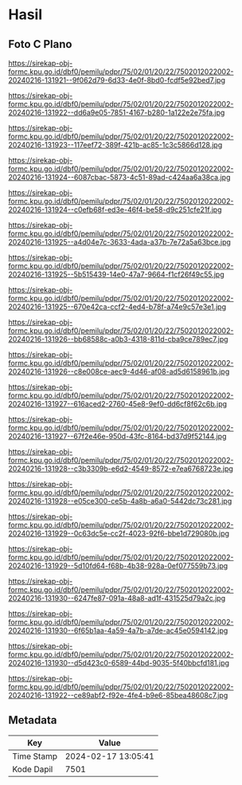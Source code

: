 # Hasil

## Foto C Plano

https://sirekap-obj-formc.kpu.go.id/dbf0/pemilu/pdpr/75/02/01/20/22/7502012022002-20240216-131921--9f062d79-6d33-4e0f-8bd0-fcdf5e92bed7.jpg

https://sirekap-obj-formc.kpu.go.id/dbf0/pemilu/pdpr/75/02/01/20/22/7502012022002-20240216-131922--dd6a9e05-7851-4167-b280-1a122e2e75fa.jpg

https://sirekap-obj-formc.kpu.go.id/dbf0/pemilu/pdpr/75/02/01/20/22/7502012022002-20240216-131923--117eef72-389f-421b-ac85-1c3c5866d128.jpg

https://sirekap-obj-formc.kpu.go.id/dbf0/pemilu/pdpr/75/02/01/20/22/7502012022002-20240216-131924--6087cbac-5873-4c51-89ad-c424aa6a38ca.jpg

https://sirekap-obj-formc.kpu.go.id/dbf0/pemilu/pdpr/75/02/01/20/22/7502012022002-20240216-131924--c0efb68f-ed3e-46f4-be58-d9c251cfe21f.jpg

https://sirekap-obj-formc.kpu.go.id/dbf0/pemilu/pdpr/75/02/01/20/22/7502012022002-20240216-131925--a4d04e7c-3633-4ada-a37b-7e72a5a63bce.jpg

https://sirekap-obj-formc.kpu.go.id/dbf0/pemilu/pdpr/75/02/01/20/22/7502012022002-20240216-131925--5b515439-14e0-47a7-9664-f1cf26f49c55.jpg

https://sirekap-obj-formc.kpu.go.id/dbf0/pemilu/pdpr/75/02/01/20/22/7502012022002-20240216-131925--670e42ca-ccf2-4ed4-b78f-a74e9c57e3e1.jpg

https://sirekap-obj-formc.kpu.go.id/dbf0/pemilu/pdpr/75/02/01/20/22/7502012022002-20240216-131926--bb68588c-a0b3-4318-811d-cba9ce789ec7.jpg

https://sirekap-obj-formc.kpu.go.id/dbf0/pemilu/pdpr/75/02/01/20/22/7502012022002-20240216-131926--c8e008ce-aec9-4d46-af08-ad5d6158961b.jpg

https://sirekap-obj-formc.kpu.go.id/dbf0/pemilu/pdpr/75/02/01/20/22/7502012022002-20240216-131927--616aced2-2760-45e8-9ef0-dd6cf8f62c6b.jpg

https://sirekap-obj-formc.kpu.go.id/dbf0/pemilu/pdpr/75/02/01/20/22/7502012022002-20240216-131927--67f2e46e-950d-43fc-8164-bd37d9f52144.jpg

https://sirekap-obj-formc.kpu.go.id/dbf0/pemilu/pdpr/75/02/01/20/22/7502012022002-20240216-131928--c3b3309b-e6d2-4549-8572-e7ea6768723e.jpg

https://sirekap-obj-formc.kpu.go.id/dbf0/pemilu/pdpr/75/02/01/20/22/7502012022002-20240216-131928--e05ce300-ce5b-4a8b-a6a0-5442dc73c281.jpg

https://sirekap-obj-formc.kpu.go.id/dbf0/pemilu/pdpr/75/02/01/20/22/7502012022002-20240216-131929--0c63dc5e-cc2f-4023-92f6-bbe1d729080b.jpg

https://sirekap-obj-formc.kpu.go.id/dbf0/pemilu/pdpr/75/02/01/20/22/7502012022002-20240216-131929--5d10fd64-f68b-4b38-928a-0ef077559b73.jpg

https://sirekap-obj-formc.kpu.go.id/dbf0/pemilu/pdpr/75/02/01/20/22/7502012022002-20240216-131930--6247fe87-091a-48a8-ad1f-431525d79a2c.jpg

https://sirekap-obj-formc.kpu.go.id/dbf0/pemilu/pdpr/75/02/01/20/22/7502012022002-20240216-131930--6f65b1aa-4a59-4a7b-a7de-ac45e0594142.jpg

https://sirekap-obj-formc.kpu.go.id/dbf0/pemilu/pdpr/75/02/01/20/22/7502012022002-20240216-131930--d5d423c0-6589-44bd-9035-5f40bbcfd181.jpg

https://sirekap-obj-formc.kpu.go.id/dbf0/pemilu/pdpr/75/02/01/20/22/7502012022002-20240216-131922--ce89abf2-f92e-4fe4-b9e6-85bea48608c7.jpg


## Metadata

| Key        | Value               |
| ---------- | ------------------- |
| Time Stamp | 2024-02-17 13:05:41 |
| Kode Dapil | 7501                |



